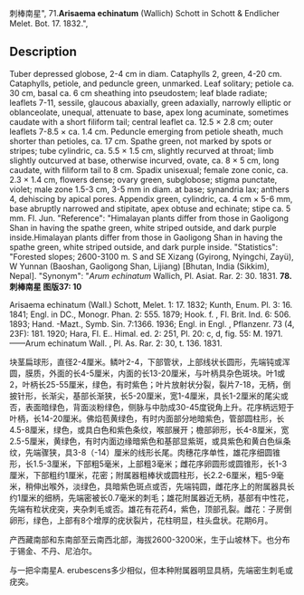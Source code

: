 刺棒南星",
71.**Arisaema echinatum** (Wallich) Schott in Schott & Endlicher Melet. Bot. 17. 1832.",

## Description
Tuber depressed globose, 2-4 cm in diam. Cataphylls 2, green, 4-20 cm. Cataphylls, petiole, and peduncle green, unmarked. Leaf solitary; petiole ca. 30 cm, basal ca. 6 cm sheathing into pseudostem; leaf blade radiate; leaflets 7-11, sessile, glaucous abaxially, green adaxially, narrowly elliptic or oblanceolate, unequal, attenuate to base, apex long acuminate, sometimes caudate with a short filiform tail; central leaflet ca. 12.5 × 2.8 cm; outer leaflets 7-8.5 × ca. 1.4 cm. Peduncle emerging from petiole sheath, much shorter than petioles, ca. 17 cm. Spathe green, not marked by spots or stripes; tube cylindric, ca. 5.5 × 1.5 cm, slightly recurved at throat; limb slightly outcurved at base, otherwise incurved, ovate, ca. 8 × 5 cm, long caudate, with filiform tail to 8 cm. Spadix unisexual; female zone conic, ca. 2.3 × 1.4 cm, flowers dense; ovary green, subglobose; stigma punctate, violet; male zone 1.5-3 cm, 3-5 mm in diam. at base; synandria lax; anthers 4, dehiscing by apical pores. Appendix green, cylindric, ca. 4 cm × 5-6 mm, base abruptly narrowed and stipitate, apex obtuse and echinate; stipe ca. 5 mm. Fl. Jun.
  "Reference": "Himalayan plants differ from those in Gaoligong Shan in having the spathe green, white striped outside, and dark purple inside.Himalayan plants differ from those in Gaoligong Shan in having the spathe green, white striped outside, and dark purple inside.
  "Statistics": "Forested slopes; 2600-3100 m. S and SE Xizang (Gyirong, Nyingchi, Zayü), W Yunnan (Baoshan, Gaoligong Shan, Lijiang) [Bhutan, India (Sikkim), Nepal].
  "Synonym": "*Arum echinatum* Wallich, Pl. Asiat. Rar. 2: 30. 1831.
**78.刺棒南星 图版37: 10**

Arisaema echinatum (Wall.) Schott, Melet. 1: 17. 1832; Kunth, Enum. Pl. 3: 16. 1841; Engl. in DC., Monogr. Phan. 2: 555. 1879; Hook. f. , Fl. Brit. Ind. 6: 506. 1893; Hand. -Mazt., Symb. Sin. 7:1366. 1936; Engl. in Engl. , Pflanzenr. 73 (4, 23F): 181. 1920; Hara, Fl. E.. Himal. ed. 2: 251, Pl. 20: c, d, fig. 55: M. 1971. ——Arum echinatum Wall. , Pl. As. Rar. 2: 30, t. 136. 1831.

块茎扁球形，直径2-4厘米。鳞叶2-4，下部管状，上部线状长圆形，先端钝或浑圆，膜质，外面的长4-5厘米，内面的长13-20厘米，与叶柄具杂色斑块。叶1或2，叶柄长25-55厘米，绿色，有时紫色；叶片放射状分裂，裂片7-18，无柄，倒披针形，长渐尖，基部长渐狭，长5-20厘米，宽1-4厘米，具长1-2厘米的尾尖或否，表面暗绿色，背面淡粉绿色，侧脉与中肋成30-45度锐角上升。花序柄远短于叶柄，长14-20厘米。佛焰苞黄绿色，有时内面部分地暗紫色，管部圆柱形，长4.5-8厘米，绿色，或具白色和紫色条纹，喉部展开；檐部卵形，长4-8厘米，宽2.5-5厘米，黄绿色，有时内面边缘暗紫色和基部显紫斑，或具紫色和黄白色纵条纹，先端骤狭，具3-8（-14）厘米的线形长尾。肉穗花序单性，雄花序细圆锥形，长1.5-3厘米，下部粗5毫米，上部粗3毫米；雌花序卵圆形或圆锥形，长1-3厘米，下部粗约1厘米，花密；附属器粗棒状或圆柱形，长2.2-6厘米，粗5-9毫米，稍伸出喉外，淡绿色，具暗紫色斑点或否，先端钝圆，雌花序上的附属器具长约1厘米的细柄，先端密被长0.7毫米的刺毛；雄花附属器近无柄，基部有中性花，先端有粒状疣突，夹杂刺毛或否。雄花有花药4，紫色，顶部孔裂。雌花：子房倒卵形，绿色，上部有8个增厚的疣状裂片，花柱明显，柱头盘状。花期6月。

产西藏南部和东南部至云南西北部，海拔2600-3200米，生于山坡林下。也分布于锡金、不丹、尼泊尔。

与一把伞南星A. erubescens多少相似，但本种附属器明显具柄，先端密生刺毛或疣突。
